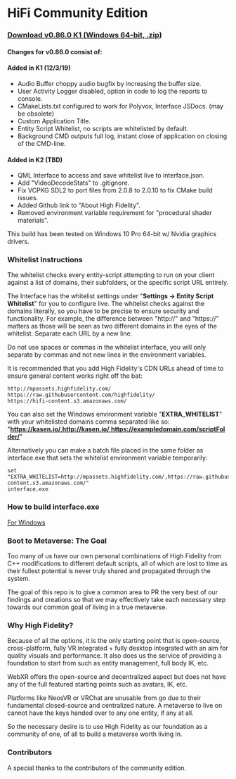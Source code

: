 # HiFi Community Edition

### [Download v0.86.0 K1 (Windows 64-bit, .zip)](https://realities.dev/cdn/hifi-community/v0860-kasen-VS-release+freshstart/Packaged_Release.zip)

#### Changes for **v0.86.0** consist of:

#### Added in K1 (12/3/19)

* Audio Buffer choppy audio bugfix by increasing the buffer size.
* User Activity Logger disabled, option in code to log the reports to console.
* CMakeLists.txt configured to work for Polyvox, Interface JSDocs. (may be obsolete)
* Custom Application Title.
* Entity Script Whitelist, no scripts are whitelisted by default.
* Background CMD outputs full log, instant close of application on closing of the CMD-line.

#### Added in K2 (TBD)

* QML Interface to access and save whitelist live to interface.json.
* Add "VideoDecodeStats" to .gitignore.
* Fix VCPKG SDL2 to port files from 2.0.8 to 2.0.10 to fix CMake build issues.
* Added Github link to "About High Fidelity".
* Removed environment variable requirement for "procedural shader materials".

This build has been tested on Windows 10 Pro 64-bit w/ Nvidia graphics drivers.

### Whitelist Instructions

The whitelist checks every entity-script attempting to run on your client against a list of domains, their subfolders, or the specific script URL entirely.

The Interface has the whitelist settings under "**Settings -> Entity Script Whitelist**" for you to configure live. The whitelist checks against the domains literally, so you have to be precise to ensure security and functionality. For example, the difference between "http://" and "https://" matters as those will be seen as two different domains in the eyes of the whitelist. Separate each URL by a new line.

Do not use spaces or commas in the whitelist interface, you will only separate by commas and not new lines in the environment variables.

It is recommended that you add High Fidelity's CDN URLs ahead of time to ensure general content works right off the bat: 

```
http://mpassets.highfidelity.com/
https://raw.githubusercontent.com/highfidelity/
https://hifi-content.s3.amazonaws.com/
```

You can also set the Windows environment variable "**EXTRA_WHITELIST**" with your whitelisted domains comma separated like so: "**https://kasen.io/,http://kasen.io/,https://exampledomain.com/scriptFolder/**" 

Alternatively you can make a batch file placed in the same folder as interface.exe that sets the whitelist environment variable temporarily:

```
set "EXTRA_WHITELIST=http://mpassets.highfidelity.com/,https://raw.githubusercontent.com/highfidelity/,https://hifi-content.s3.amazonaws.com/"
interface.exe
```

### How to build interface.exe

[For Windows](https://github.com/kasenvr/hifi-community/blob/kasen/core/BUILD_WIN.md)

### Boot to Metaverse: The Goal

Too many of us have our own personal combinations of High Fidelity from C++ modifications to different default scripts, all of which are lost to time as their fullest potential is never truly shared and propagated through the system.

The goal of this repo is to give a common area to PR the very best of our findings and creations so that we may effectively take each necessary step towards our common goal of living in a true metaverse.

### Why High Fidelity?

Because of all the options, it is the only starting point that is open-source, cross-platform, fully VR integrated + fully desktop integrated with an aim for quality visuals and performance. It also does us the service of providing a foundation to start from such as entity management, full body IK, etc.

WebXR offers the open-source and decentralized aspect but does not have any of the full featured starting points such as avatars, IK, etc.

Platforms like NeosVR or VRChat are unusable from go due to their fundamental closed-source and centralized nature. A metaverse to live on cannot have the keys handed over to any one entity, if any at all.

So the necessary desire is to use High Fidelity as our foundation as a community of one, of all to build a metaverse worth living in.

### Contributors

A special thanks to the contributors of the community edition.
